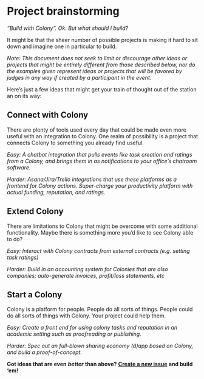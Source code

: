 # Project brainstorming
*“Build with Colony”. Ok. But what should I build?*

It might be that the sheer number of possible projects is making it hard to sit down and imagine one in particular to build.

*Note: This document does not seek to limit or discourage other ideas or projects that might be entirely different from those described below, nor do the examples given represent ideas or projects that will be favored by judges in any way if created by a participant in the event.*

Here’s just a few ideas that might get your train of thought out of the station an on its way:

## Connect with Colony

There are plenty of tools used every day that could be made even more useful with an integration to Colony. One realm of possibility is a project that connects Colony to something you already find useful.

*Easy: A chatbot integration that pulls events like task creation and ratings from a Colony, and brings them in as notifications to your office’s chatroom software.*

*Harder: Asana/Jira/Trello integrations that use these platforms as a frontend for Colony actions. Super-charge your productivity platform with actual funding, reputation, and ratings.* 


## Extend Colony

There are limitations to Colony that might be overcome with some additional functionality. Maybe there is something more you’d like to see Colony able to do?

*Easy: Interact with Colony contracts from external contracts (e.g. setting task ratings)*

*Harder: Build in an accounting system for Colonies that are also companies; auto-generate invoices, profit/loss statements, etc*


## Start a Colony

Colony is a platform for people. People do all sorts of things. People could do all sorts of things with Colony. Your project could help them.

*Easy: Create a front end for using colony tasks and reputation in an academic setting such as proofreading or publishing.*

*Harder: Spec out an full-blown sharing economy (d)app based on Colony, and build a proof-of-concept.*


**Got ideas that are even** ***better*** **than above?** [**Create a new issue**](https://github.com/JoinColony/colonyHackathon/issues/new) **and build ‘em!**
